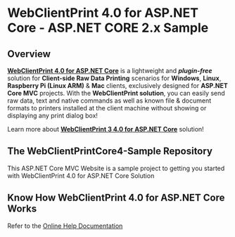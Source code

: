 # WebClientPrint 4.0 for **ASP.NET Core** - ASP.NET CORE 2.x Sample

## Overview
[**WebClientPrint 4.0 for ASP.NET Core**](https://neodynamic.com/products/printing/raw-data/aspnet-core) is a lightweight and ***plugin-free*** solution for **Client-side Raw Data Printing** scenarios for **Windows**, **Linux**, **Raspberry Pi (Linux ARM)** & **Mac** clients, exclusively designed for **ASP.NET Core MVC**  projects. With the **WebClientPrint solution**, you can easily send raw data, text and native commands as well as known file & document formats to printers installed at the client machine without showing or displaying any print dialog box!

Learn more about [**WebClientPrint 3
4.0 for ASP.NET Core**](https://neodynamic.com/products/printing/raw-data/aspnet-core/) solution!

## The WebClientPrintCore4-Sample Repository
This ASP.NET Core MVC Website is a sample project to getting you started with WebClientPrint 4.0 for ASP.NET Core Solution

## Know How WebClientPrint 4.0 for ASP.NET Core Works
Refer to the [Online Help Documentation](https://neodynamic.com/Products/Help/WebClientPrintCore4.0/index.html)
